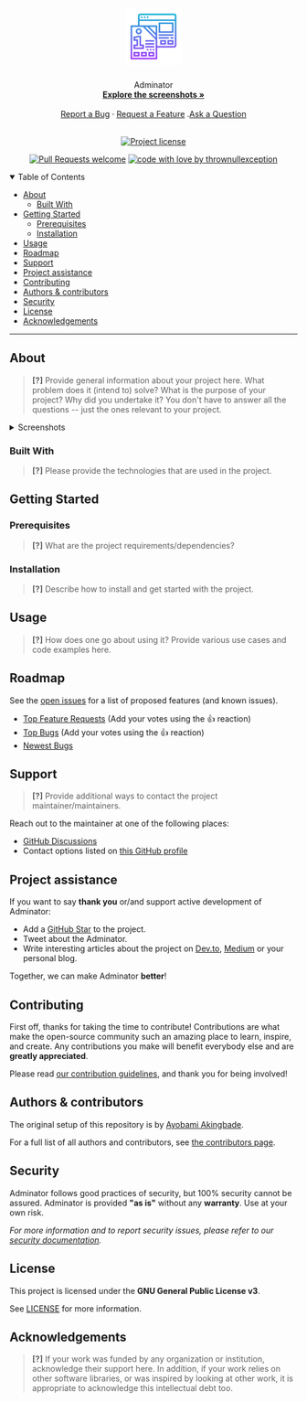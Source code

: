 <h1 align="center">
  <a href="https://github.com/thrownullexception/adminator">
    <!-- Please provide path to your logo here -->
    <img src="docs/images/logo.svg" alt="Logo" width="100" height="100">
  </a>
</h1>

<div align="center">
  Adminator
  <br />
  <a href="#about"><strong>Explore the screenshots »</strong></a>
  <br />
  <br />
  <a href="https://github.com/thrownullexception/adminator/issues/new?assignees=&labels=bug&template=01_BUG_REPORT.md&title=bug%3A+">Report a Bug</a>
  ·
  <a href="https://github.com/thrownullexception/adminator/issues/new?assignees=&labels=enhancement&template=02_FEATURE_REQUEST.md&title=feat%3A+">Request a Feature</a>
  .<a href="https://github.com/thrownullexception/adminator/discussions">Ask a Question</a>
</div>

<div align="center">
<br />

[![Project license](https://img.shields.io/github/license/thrownullexception/adminator.svg?style=flat-square)](LICENSE)

[![Pull Requests welcome](https://img.shields.io/badge/PRs-welcome-ff69b4.svg?style=flat-square)](https://github.com/thrownullexception/adminator/issues?q=is%3Aissue+is%3Aopen+label%3A%22help+wanted%22)
[![code with love by thrownullexception](https://img.shields.io/badge/%3C%2F%3E%20with%20%E2%99%A5%20by-thrownullexception-ff1414.svg?style=flat-square)](https://github.com/thrownullexception)

</div>

<details open="open">
<summary>Table of Contents</summary>

- [About](#about)
  - [Built With](#built-with)
- [Getting Started](#getting-started)
  - [Prerequisites](#prerequisites)
  - [Installation](#installation)
- [Usage](#usage)
- [Roadmap](#roadmap)
- [Support](#support)
- [Project assistance](#project-assistance)
- [Contributing](#contributing)
- [Authors & contributors](#authors--contributors)
- [Security](#security)
- [License](#license)
- [Acknowledgements](#acknowledgements)

</details>

---

## About

> **[?]**
> Provide general information about your project here.
> What problem does it (intend to) solve?
> What is the purpose of your project?
> Why did you undertake it?
> You don't have to answer all the questions -- just the ones relevant to your project.

<details>
<summary>Screenshots</summary>
<br>

> **[?]**
> Please provide your screenshots here.

|                               Home Page                               |                               Login Page                               |
| :-------------------------------------------------------------------: | :--------------------------------------------------------------------: |
| <img src="docs/images/screenshot.png" title="Home Page" width="100%"> | <img src="docs/images/screenshot.png" title="Login Page" width="100%"> |

</details>

### Built With

> **[?]**
> Please provide the technologies that are used in the project.

## Getting Started

### Prerequisites

> **[?]**
> What are the project requirements/dependencies?

### Installation

> **[?]**
> Describe how to install and get started with the project.

## Usage

> **[?]**
> How does one go about using it?
> Provide various use cases and code examples here.

## Roadmap

See the [open issues](https://github.com/thrownullexception/adminator/issues) for a list of proposed features (and known issues).

- [Top Feature Requests](https://github.com/thrownullexception/adminator/issues?q=label%3Aenhancement+is%3Aopen+sort%3Areactions-%2B1-desc) (Add your votes using the 👍 reaction)
- [Top Bugs](https://github.com/thrownullexception/adminator/issues?q=is%3Aissue+is%3Aopen+label%3Abug+sort%3Areactions-%2B1-desc) (Add your votes using the 👍 reaction)
- [Newest Bugs](https://github.com/thrownullexception/adminator/issues?q=is%3Aopen+is%3Aissue+label%3Abug)

## Support

> **[?]**
> Provide additional ways to contact the project maintainer/maintainers.

Reach out to the maintainer at one of the following places:

- [GitHub Discussions](https://github.com/thrownullexception/adminator/discussions)
- Contact options listed on [this GitHub profile](https://github.com/thrownullexception)

## Project assistance

If you want to say **thank you** or/and support active development of Adminator:

- Add a [GitHub Star](https://github.com/thrownullexception/adminator) to the project.
- Tweet about the Adminator.
- Write interesting articles about the project on [Dev.to](https://dev.to/), [Medium](https://medium.com/) or your personal blog.

Together, we can make Adminator **better**!

## Contributing

First off, thanks for taking the time to contribute! Contributions are what make the open-source community such an amazing place to learn, inspire, and create. Any contributions you make will benefit everybody else and are **greatly appreciated**.


Please read [our contribution guidelines](docs/CONTRIBUTING.md), and thank you for being involved!

## Authors & contributors

The original setup of this repository is by [Ayobami Akingbade](https://github.com/thrownullexception).

For a full list of all authors and contributors, see [the contributors page](https://github.com/thrownullexception/adminator/contributors).

## Security

Adminator follows good practices of security, but 100% security cannot be assured.
Adminator is provided **"as is"** without any **warranty**. Use at your own risk.

_For more information and to report security issues, please refer to our [security documentation](docs/SECURITY.md)._

## License

This project is licensed under the **GNU General Public License v3**.

See [LICENSE](LICENSE) for more information.

## Acknowledgements

> **[?]**
> If your work was funded by any organization or institution, acknowledge their support here.
> In addition, if your work relies on other software libraries, or was inspired by looking at other work, it is appropriate to acknowledge this intellectual debt too.
